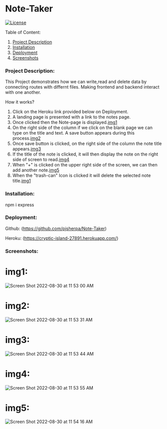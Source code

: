 # Note-Taker 
  [![License](https://img.shields.io/badge/license-mit-blue.svg)
      ](https://opensource.org/licenses/mit)
  
  Table of Content:
  1. [Project Description](#Project-Description)
  2. [Installation](#Installation)
  3. [Deployment](#Deployment)
  4. [Screenshots](#Screenshots)

### Project Description:

This Project demonstrates how we can write,read and delete data by connecting routes with differnt files. 
Making frontend and backend interact with one another. 

How it works?

1. Click on the Heroku link provided below on Deployment.
2. A landing page is presented with a link to the notes page.
3. Once clicked then the Note-page is displayed.[img1](#img1)
4. On the right side of the column if we click on the blank page we can type on the title and text. A save button appears during this process.[img2](#img2)
5. Once save button is clicked, on the right side of the column the note title appears.[img3](#img3)
6. If the title of the note is clicked, it will then display the note on the right side of screen to read.[img4](#img4)
7. When "+" is clicked on the upper right side of the screen, we can then add another note.[img5](#img5)
8. When the "trash-can" Icon is clicked it will delete the selected note title.[img1](#img1)

### Installation:
npm i express

### Deployment:

Github:
(https://github.com/pjsherpa/Note-Taker)

Heroku:
(https://cryptic-island-27891.herokuapp.com/)

### Screenshots:

# img1:

![Screen Shot 2022-08-30 at 11 53 00 AM](https://user-images.githubusercontent.com/105903416/187519602-4a638272-7d5c-462f-b0aa-3dfe7739b994.png)

# img2:

![Screen Shot 2022-08-30 at 11 53 31 AM](https://user-images.githubusercontent.com/105903416/187519659-39d08807-5723-4dee-ac99-f4dabb961fa7.png)

# img3:

![Screen Shot 2022-08-30 at 11 53 44 AM](https://user-images.githubusercontent.com/105903416/187519735-a9e7b11b-390b-4478-a19a-efb4c07c4dc3.png)

# img4:

![Screen Shot 2022-08-30 at 11 53 55 AM](https://user-images.githubusercontent.com/105903416/187519699-ad3609d9-5db4-4a3a-8c76-e2051687d485.png)

# img5:

![Screen Shot 2022-08-30 at 11 54 16 AM](https://user-images.githubusercontent.com/105903416/187519855-2d6a0881-6e55-48e7-804f-3c4b77bc0972.png)

